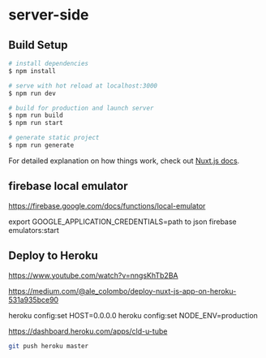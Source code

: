 # server-side

## Build Setup

```bash
# install dependencies
$ npm install

# serve with hot reload at localhost:3000
$ npm run dev

# build for production and launch server
$ npm run build
$ npm run start

# generate static project
$ npm run generate
```

For detailed explanation on how things work, check out [Nuxt.js docs](https://nuxtjs.org).


## firebase local emulator

https://firebase.google.com/docs/functions/local-emulator

export GOOGLE_APPLICATION_CREDENTIALS=path to json
firebase emulators:start

## Deploy to Heroku
https://www.youtube.com/watch?v=nngsKhTb2BA


https://medium.com/@ale_colombo/deploy-nuxt-js-app-on-heroku-531a935bce90

heroku config:set HOST=0.0.0.0
heroku config:set NODE_ENV=production

https://dashboard.heroku.com/apps/cld-u-tube

```bash
git push heroku master
```
